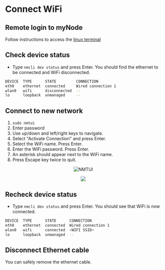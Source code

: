 # Connect WiFi

## Remote login to myNode

Follow instructions to access the [linux terminal](/advanced/linux-terminal.html)

## Check device status

- Type `nmcli dev status` and press Enter. You should find the ethernet to be connected and WiFi disconnected.
```bash
DEVICE  TYPE      STATE         CONNECTION         
eth0    ethernet  connected     Wired connection 1 
wlan0   wifi      disconnected  --                 
lo      loopback  unmanaged     -- 
```

## Connect to new network

1. `sudo nmtui`
2. Enter password
3. Use up/down and left/right keys to navigate.
4. Select "Activate Connection" and press Enter.
5. Select the WiFi name. Press Enter.
6. Enter the WiFi password. Press Enter.
7. An asterisk should appear next to the WiFi name.
8. Press Escape key twice to quit.

<center>

![NMTUI](/images/wifi/wifi-1.png)

</center>


<center>
        <figure>
                <img src="/images/wifi/wifi-2.png" class="app-screenshot"/> 
        </figure>
</center>

## Recheck device status
- Type `nmcli dev status` and press Enter. You should see that WiFi is now connected.
```bash
DEVICE  TYPE      STATE      CONNECTION         
eth0    ethernet  connected  Wired connection 1 
wlan0   wifi      connected  <WIFI SSID>          
lo      loopback  unmanaged  --

```

## Disconnect Ethernet cable

You can safely remove the ethernet cable.
